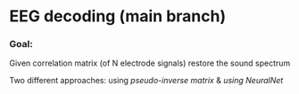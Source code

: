 # EEG decoding (main branch)

### Goal:
Given correlation matrix (of N electrode signals) restore the sound spectrum

Two different approaches: using *pseudo-inverse matrix* & *using NeuralNet*
